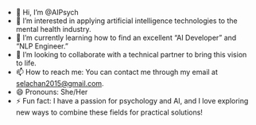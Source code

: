 - 👋 Hi, I’m @AIPsych
- 👀 I’m interested in applying artificial intelligence technologies to the mental health industry.
- 🌱 I’m currently learning how to find an excellent “AI Developer” and “NLP Engineer.”
- 💞️ I’m looking to collaborate with a technical partner to bring this vision to life.
- 📫 How to reach me: You can contact me through my email at selachan2015@gmail.com.
- 😄 Pronouns: She/Her
- ⚡ Fun fact: I have a passion for psychology and AI, and I love exploring new ways to combine these fields for practical solutions!

<!---
AIPsych/AIPsych is a ✨ special ✨ repository because its `README.md` (this file) appears on your GitHub profile.
You can click the Preview link to take a look at your changes.
--->
